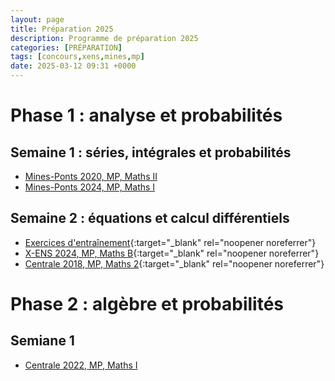 ```yaml
---
layout: page
title: Préparation 2025
description: Programme de préparation 2025
categories: [PRÉPARATION]
tags: [concours,xens,mines,mp]
date: 2025-03-12 09:31 +0000
---
```


# Phase 1 : analyse et probabilités
 
## Semaine 1 : séries, intégrales et probabilités
- [Mines-Ponts 2020, MP, Maths II](/cpgem/posts/sujet-01/)
- [Mines-Ponts 2024, MP, Maths I](/cpgem/posts/sujet-02/)

## Semaine 2 : équations et calcul différentiels
-  [Exercices d'entraînement](https://texbouja.github.io/cpge-eqdiff/ch-eqdiff-exercices.html){:target="_blank" rel="noopener noreferrer"}
-  [X-ENS 2024, MP, Maths B](https://texbouja.github.io/cpge-preparation/part-anaproba-4.html){:target="_blank" rel="noopener noreferrer"}
-  [Centrale 2018, MP, Maths 2](https://texbouja.github.io/cpge-preparation/part-anaproba-5.html){:target="_blank" rel="noopener noreferrer"}

# Phase 2 : algèbre et probabilités 

## Semiane 1
- [Centrale 2022, MP, Maths I](/cpgem/posts/sujet-05/)